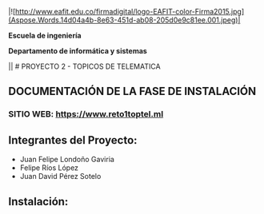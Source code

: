 
|![http://www.eafit.edu.co/firmadigital/logo-EAFIT-color-Firma2015.jpg](Aspose.Words.14d04a4b-8e63-451d-ab08-205d0e9c81ee.001.jpeg)|<p>**Escuela de ingeniería** </p><p>**Departamento de informática y sistemas**</p><p></p>|| # PROYECTO 2 - TOPICOS DE TELEMATICA
## DOCUMENTACIÓN DE LA FASE DE INSTALACIÓN
### SITIO WEB: https://www.reto1toptel.ml

## Integrantes del Proyecto:
- Juan Felipe Londoño Gaviria
- Felipe Ríos López
- Juan David Pérez Sotelo

## Instalación:
